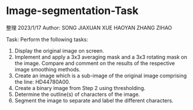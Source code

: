 # Image-segmentation-Task
整理 2023/1/17
Author: SONG JIAXUAN  XUE HAOYAN  ZHANG ZIHAO

Task:
Perform the following tasks:
1. Display the original image on screen.
2. Implement and apply a 3x3 averaging mask and a 3x3 rotating mask on the image. 
Compare and comment on the results of the respective image smoothing methods. 
3. Create an image which is a sub-image of the original image comprising the line: 
HD44780A00. 
4. Create a binary image from Step 2 using thresholding.
5. Determine the outline(s) of characters of the image.
6. Segment the image to separate and label the different characters.
